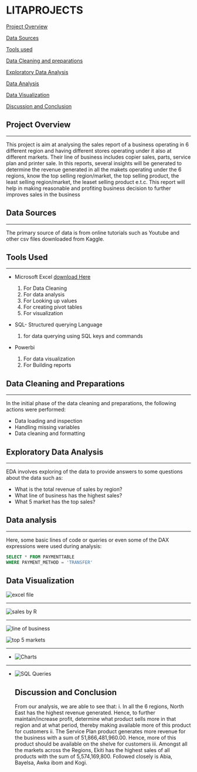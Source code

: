# LITAPROJECTS

[Project Overview](#data-analysis)

[Data Sources](#data-sources)

[Tools used](#tools-used)

[Data Cleaning and preparations](data-cleaning-and-preparation)

[Exploratory Data Analysis](exploratory-data-analysis)

[Data Analysis](#data-analysis)

[Data Visualization](data-visualization)

[Discussion and Conclusion](discussion-and-conclusion)


## Project Overview
---
This project is aim at analysing the sales report of a business operating in 6 different region and having different stores operating under it also at different markets. Their line of business includes copier sales, parts, service plan and printer sale. In this reports, several insights will be generated to determine the revenue generated in all the makets operating under the 6 regions, know the top selling region/market, the top selling product, the least selling region/market, the leaset selling product e.t.c. This report will help in making reasonable and profiting business decision to further improves sales in the business

## Data Sources
---
The primary source of data is from online tutorials such as Youtube and other csv files downloaded from Kaggle.

## Tools Used
---
- Microsoft Excel [download Here](https://www.microsoft.com)
   1. For Data Cleaning 
   2. For data analysis 
   3. For Looking up values
   4. For creating pivot tables
   5. For visualization
      
- SQL- Structured querying Language
   1. for data querying using SQL keys and commands
  
- Powerbi
   1. For data visualization
   2. For Building reports

## Data Cleaning and Preparations
---
In the initial phase of the data cleaning and preparations, the following actions were performed:
- Data loading and inspection
- Handling missing variables
- Data cleaning and formatting

## Exploratory Data Analysis
---
 EDA involves exploring of the data to provide answers to some questions about the data such as:
 - What is the total revenue of sales by region?
 - What line of business has the highest sales?
 - What 5 market has the top sales? 

## Data analysis
---
Here, some basic lines of code or queries or even some of the DAX expressions were used during analysis:

```SQL
SELECT * FROM PAYMENTTABLE
WHERE PAYMENT_METHOD = 'TRANSFER'
```

## Data Visualization
![excel file](https://github.com/user-attachments/assets/1915a170-6966-4aaf-b8e4-7f07cf938d9e)

---

![sales by R](https://github.com/user-attachments/assets/949ec338-f05c-4725-a02f-d86c5ab219a9)

---
![line of business](https://github.com/user-attachments/assets/f6db6819-4581-4409-aaff-924317a96f9c)

![top 5 markets](https://github.com/user-attachments/assets/a78415ae-4165-4b34-8adb-db6be4b8770b)

---
- ![Charts](https://github.com/user-attachments/assets/c7c282a9-f803-4dac-bce0-55482dd11fe2)

---
- ![SQL Queries](https://github.com/user-attachments/assets/b021af7d-e847-4a80-9a80-9f50be183435)

  ## Discussion and Conclusion
  From our analysis, we are able to see that:
     i.   In all the 6 regions, North East has the highest revenue generated. Hence, to further maintain/increase profit, determine what product sells more in that region and at what period, thereby making available more of this product for customers
     ii.  The Service Plan product generates more revenue for the business with a sum of 51,866,481,960.00. Hence, more of this product should be available on the shelve for customers
     iii. Amongst all the markets across the Regions, Ekiti has the highest sales of all products with the sum of 5,574,169,800. Followed closely is Abia, Bayelsa, Awka ibom and Kogi.
